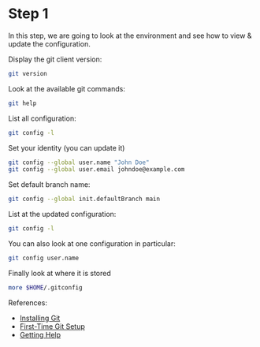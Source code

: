 # Step 1

In this step, we are going to look at the environment and see how to view & update the configuration.

Display the git client version:

```bash
git version
```

Look at the available git commands:

```bash
git help
```

List all configuration:

```bash
git config -l
```

Set your identity (you can update it)

```bash
git config --global user.name "John Doe"
git config --global user.email johndoe@example.com
```

Set default branch name:

```bash
git config --global init.defaultBranch main
```

List at the updated configuration:

```bash
git config -l
```

You can also look at one configuration in particular:

```bash
git config user.name
```

Finally look at where it is stored

```bash
more $HOME/.gitconfig
```

References:

- [Installing Git](https://git-scm.com/book/en/v2/Getting-Started-Installing-Git)
- [First-Time Git Setup](https://git-scm.com/book/en/v2/Getting-Started-First-Time-Git-Setup)
- [Getting Help](https://git-scm.com/book/en/v2/Getting-Started-Getting-Help)
